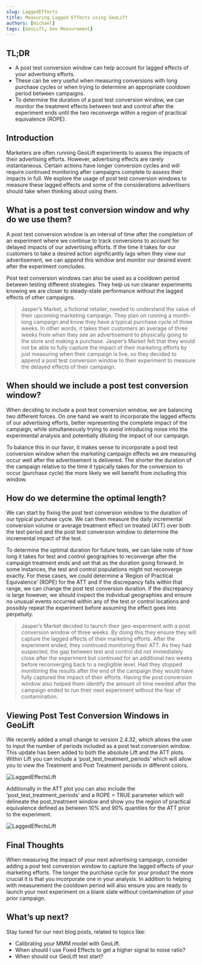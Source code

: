 ```yaml
---
slug: LaggedEffects
title: Measuring Lagged Effects using GeoLift
authors: [michael]
tags: [GeoLift, Geo Measurement]
---
```


## TL;DR
* A post test conversion window can help account for lagged effects of your advertising efforts.
* These can be very useful when measuring conversions with long purchase cycles or when trying to determine an appropriate cooldown period between campaigns.
* To determine the duration of a post test conversion window, we can monitor the treatment effects between test and control after the experiment ends until the two reconverge within a region of practical equivalence (ROPE).

## Introduction
Marketers are often running GeoLift experiments to assess the impacts of their advertising efforts.  However, advertising effects are rarely instantaneous.  Certain actions have longer conversion cycles and will require continued monitoring after campaigns complete to assess their impacts in full.  We explore the usage of post test conversion windows to measure these lagged effects and some of the considerations advertisers should take when thinking about using them.

## What is a post test conversion window and why do we use them?
A post test conversion window is an interval of time after the completion of an experiment where we continue to track conversions to account for delayed impacts of our advertising efforts.  If the time it takes for our customers to take a desired action significantly lags when they view our advertisement, we can append this window and monitor our desired event after the experiment concludes.

Post test conversion windows can also be used as a cooldown period between testing different strategies.  They help us run cleaner experiments knowing we are closer to steady-state performance without the lagged effects of other campaigns.

> Jasper’s Market, a fictional retailer, needed to understand the value of their upcoming marketing campaign.  They plan on running a month-long campaign and know they have a typical purchase cycle of three weeks.  In other words, it takes their customers an average of three weeks from when they see an advertisement to physically going to the store and making a purchase.  Jasper’s Market felt that they would not be able to fully capture the impact of their marketing efforts by just measuring when their campaign is live, so they decided to append a post test conversion window to their experiment to measure the delayed effects of their campaign.

## When should we include a post test conversion window?
When deciding to include a post test conversion window, we are balancing two different forces.  On one hand we want to incorporate the lagged effects of our advertising efforts, better representing the complete impact of the campaign, while simultaneously trying to avoid introducing noise into the experimental analysis and potentially diluting the impact of our campaign.

To balance this in our favor, it makes sense to incorporate a post test conversion window when the marketing campaign effects we are measuring occur well after the advertisement is delivered.  The shorter the duration of the campaign relative to the time it typically takes for the conversion to occur (purchase cycle) the more likely we will benefit from including this window.

## How do we determine the optimal length?
We can start by fixing the post test conversion window to the duration of our typical purchase cycle.  We can then measure the daily incremental conversion volume or average treatment effect on treated (ATT) over both the test period and the post test conversion window to determine the incremental impact of the test.

To determine the optimal duration for future tests, we can take note of how long it takes for test and control geographies to reconverge after the campaign treatment ends and set that as the duration going forward.  In some instances, the test and control populations might not reconverge exactly.  For these cases, we could determine a ‘Region of Practical Equivalence’ (ROPE) for the ATT and if the discrepancy falls within that range, we can change the post test conversion duration.  If the discrepancy is large however, we should inspect the individual geographies and ensure no unusual events occurred within any of the test or control locations and possibly repeat the experiment before assuming the effect goes into perpetuity.

> Jasper’s Market decided to launch their geo-experiment with a post conversion window of three weeks.  By doing this they ensure they will capture the lagged effects of their marketing efforts.  After the experiment ended, they continued monitoring their ATT.  As they had suspected, the gap between test and control did not immediately close after the experiment but continued for an additional two weeks before reconverging back to a negligible level.   Had they stopped monitoring the results after the end of the campaign they would have fully captured the impact of their efforts.  Having the post conversion window also helped them identify the amount of time needed after the campaign ended to run their next experiment without the fear of contamination.

## Viewing Post Test Conversion Windows in GeoLift
We recently added a small change to version 2.4.32, which allows the user to input the number of periods included as a post test conversion window.   This update has been added to both the absolute Lift and the ATT plots.
Within Lift you can include a ‘post_test_treatment_periods’ which will allow you to view the Treatment and Post Treatment periods in different colors.

![LaggedEffectsLift](https://github.com/facebookincubator/GeoLift/blob/main/website/static/img/LaggedEffects_Lift.png?raw=true)

Additionally in the ATT plot you can also include the ‘post_test_treatment_periods’ and a ROPE = TRUE parameter which will delineate the post_treatment window and show you the region of practical equivalence defined as between 10% and 90% quantiles for the ATT prior to the experiment.

![LaggedEffectsLift](https://github.com/facebookincubator/GeoLift/blob/main/website/static/img/LaggedEffects_ATT.png?raw=true)

## Final Thoughts
When measuring the impact of your next advertising campaign, consider adding a post test conversion window to capture the lagged effects of your marketing efforts. The longer the purchase cycle for your product the more crucial it is that you incorporate one in your analysis. In addition to helping with measurement the cooldown period will also ensure you are ready to launch your next experiment on a blank slate without contamination of your prior campaign.

## What’s up next?

Stay tuned for our next blog posts, related to topics like:

* Calibrating your MMM model with GeoLift.
* When should I use Fixed Effects to get a higher signal to noise ratio?
* When should our GeoLift test start?
